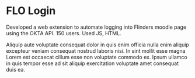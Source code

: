 # FLO Login

Developed a web extension to automate logging into Flinders moodle page using the OKTA API. 150 users. Used JS, HTML.

Aliquip aute voluptate consequat dolor in quis enim officia nulla enim aliquip excepteur veniam consequat nostrud laboris nisi. In sint mollit esse magna Lorem est occaecat cillum esse non voluptate commodo ex. Ipsum ullamco in quis tempor esse ad sit aliquip exercitation voluptate amet consequat duis ea.
